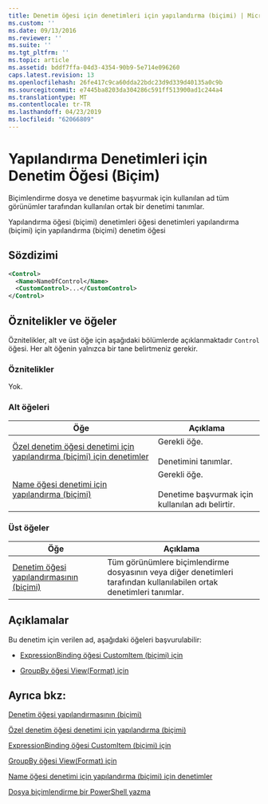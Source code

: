 ```yaml
---
title: Denetim öğesi için denetimleri için yapılandırma (biçimi) | Microsoft Docs
ms.custom: ''
ms.date: 09/13/2016
ms.reviewer: ''
ms.suite: ''
ms.tgt_pltfrm: ''
ms.topic: article
ms.assetid: bddf7ffa-04d3-4354-90b9-5e714e096260
caps.latest.revision: 13
ms.openlocfilehash: 26fe417c9ca60dda22bdc23d9d339d40135a0c9b
ms.sourcegitcommit: e7445ba8203da304286c591ff513900ad1c244a4
ms.translationtype: MT
ms.contentlocale: tr-TR
ms.lasthandoff: 04/23/2019
ms.locfileid: "62066809"
---
```

# <a name="control-element-for-controls-for-configuration-format"></a>Yapılandırma Denetimleri için Denetim Öğesi (Biçim)

Biçimlendirme dosya ve denetime başvurmak için kullanılan ad tüm görünümler tarafından kullanılan ortak bir denetimi tanımlar.

Yapılandırma öğesi (biçimi) denetimleri öğesi denetimleri yapılandırma (biçimi) için yapılandırma (biçimi) denetim öğesi

## <a name="syntax"></a>Sözdizimi

```xml
<Control>
  <Name>NameOfControl</Name>
  <CustomControl>...</CustomControl>
</Control>
```

## <a name="attributes-and-elements"></a>Öznitelikler ve öğeler

Öznitelikler, alt ve üst öğe için aşağıdaki bölümlerde açıklanmaktadır `Control` öğesi. Her alt öğenin yalnızca bir tane belirtmeniz gerekir.

### <a name="attributes"></a>Öznitelikler

Yok.

### <a name="child-elements"></a>Alt öğeleri

|Öğe|Açıklama|
|-------------|-----------------|
|[Özel denetim öğesi denetimi için yapılandırma (biçimi) için denetimler](./customcontrol-element-for-control-for-controls-for-configuration-format.md)|Gerekli öğe.<br /><br /> Denetimini tanımlar.|
|[Name öğesi denetimi için yapılandırma (biçimi)](./name-element-for-control-for-controls-for-configuration-format.md)|Gerekli öğe.<br /><br /> Denetime başvurmak için kullanılan adı belirtir.|

### <a name="parent-elements"></a>Üst öğeler

|Öğe|Açıklama|
|-------------|-----------------|
|[Denetim öğesi yapılandırmasının (biçimi)](./controls-element-for-configuration-format.md)|Tüm görünümlere biçimlendirme dosyasının veya diğer denetimleri tarafından kullanılabilen ortak denetimleri tanımlar.|

## <a name="remarks"></a>Açıklamalar

Bu denetim için verilen ad, aşağıdaki öğeleri başvurulabilir:

- [ExpressionBinding öğesi CustomItem (biçimi) için](./expressionbinding-element-for-customitem-for-controls-for-configuration-format.md)

- [GroupBy öğesi View(Format) için](./groupby-element-for-view-format.md)

## <a name="see-also"></a>Ayrıca bkz:

[Denetim öğesi yapılandırmasının (biçimi)](./controls-element-for-configuration-format.md)

[Özel denetim öğesi denetimi için yapılandırma (biçimi)](./customcontrol-element-for-control-for-controls-for-configuration-format.md)

[ExpressionBinding öğesi CustomItem (biçimi) için](./expressionbinding-element-for-customitem-for-controls-for-configuration-format.md)

[GroupBy öğesi View(Format) için](./groupby-element-for-view-format.md)

[Name öğesi denetimi için yapılandırma (biçimi) için denetimler](./name-element-for-control-for-controls-for-configuration-format.md)

[Dosya biçimlendirme bir PowerShell yazma](./writing-a-powershell-formatting-file.md)
